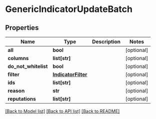 # GenericIndicatorUpdateBatch

## Properties
Name | Type | Description | Notes
------------ | ------------- | ------------- | -------------
**all** | **bool** |  | [optional] 
**columns** | **list[str]** |  | [optional] 
**do_not_whitelist** | **bool** |  | [optional] 
**filter** | [**IndicatorFilter**](IndicatorFilter.md) |  | [optional] 
**ids** | **list[str]** |  | [optional] 
**reason** | **str** |  | [optional] 
**reputations** | **list[str]** |  | [optional] 

[[Back to Model list]](README.md#documentation-for-models) [[Back to API list]](../README.md#documentation-for-api-endpoints) [[Back to README]](../README.md)


